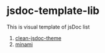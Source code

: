 # jsdoc-template-lib
This is visual template of jsDoc list

1. [clean-jsdoc-theme](https://github.com/ankitskvmdam/clean-jsdoc-theme)
2. [minami](https://github.com/nijikokun/minami)
